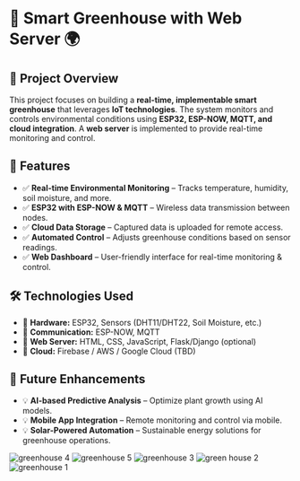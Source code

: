 # 🌱 Smart Greenhouse with Web Server 🌍  

## 📌 Project Overview  
This project focuses on building a **real-time, implementable smart greenhouse** that leverages **IoT technologies**. The system monitors and controls environmental conditions using **ESP32, ESP-NOW, MQTT, and cloud integration**. A **web server** is implemented to provide real-time monitoring and control.  

## 🚀 Features  
- ✅ **Real-time Environmental Monitoring** – Tracks temperature, humidity, soil moisture, and more.  
- ✅ **ESP32 with ESP-NOW & MQTT** – Wireless data transmission between nodes.  
- ✅ **Cloud Data Storage** – Captured data is uploaded for remote access.  
- ✅ **Automated Control** – Adjusts greenhouse conditions based on sensor readings.  
- ✅ **Web Dashboard** – User-friendly interface for real-time monitoring & control.  

## 🛠️ Technologies Used  
- 🔹 **Hardware:** ESP32, Sensors (DHT11/DHT22, Soil Moisture, etc.)  
- 🔹 **Communication:** ESP-NOW, MQTT  
- 🔹 **Web Server:** HTML, CSS, JavaScript, Flask/Django (optional)  
- 🔹 **Cloud:** Firebase / AWS / Google Cloud (TBD)  

## 🔗 Future Enhancements  
- 💡 **AI-based Predictive Analysis** – Optimize plant growth using AI models.  
- 💡 **Mobile App Integration** – Remote monitoring and control via mobile.  
- 💡 **Solar-Powered Automation** – Sustainable energy solutions for greenhouse operations.  

![greenhouse 4](https://github.com/user-attachments/assets/c0eb171a-fe09-4b2f-8aa3-45fdaf7dcdfd)
![greenhouse 5](https://github.com/user-attachments/assets/b67f4c9f-6e7d-47e1-8646-2021adcedbdc)
![greenhouse 3](https://github.com/user-attachments/assets/0404f061-4652-46de-aa29-2404dffddffc)
![green house 2](https://github.com/user-attachments/assets/73367738-26ee-4833-97e0-77180b8c35d5)
![greenhouse 1](https://github.com/user-attachments/assets/a9def006-2a51-4ed3-8dd5-df6effa682d6)
